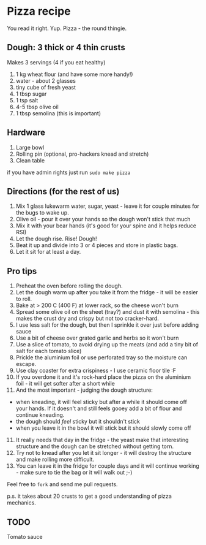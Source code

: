 Pizza recipe
=====

You read it right. Yup. Pizza - the round thingie.

Dough: 3 thick or 4 thin crusts
-----

Makes 3 servings (4 if you eat healthy)

1. 1 kg wheat flour (and have some more handy!)
2. water - about 2 glasses
3. tiny cube of fresh yeast 
4. 1 tbsp sugar
5. 1 tsp salt
6. 4-5 tbsp olive oil
7. 1 tbsp semolina (this is important)

Hardware
------------

1. Large bowl
2. Rolling pin (optional, pro-hackers knead and stretch)
3. Clean table

if you have admin rights just run
`sudo make pizza`

Directions (for the rest of us)
-------------

1. Mix 1 glass lukewarm water, sugar, yeast - leave it for couple minutes for the bugs to wake up.
2. Olive oil - pour it over your hands so the dough won't stick that much
3. Mix it with your bear hands (it's good for your spine and it helps reduce RSI)
4. Let the dough rise. Rise! Dough!
5. Beat it up and divide into 3 or 4 pieces and store in plastic bags.
6. Let it sit for at least a day.

Pro tips
------
1. Preheat the oven before rolling the dough.
2. Let the dough warm up after you take it from the fridge - it will be easier to roll.
3. Bake at > 200 C (400 F) at lower rack, so the cheese won't burn
4. Spread some olive oil on the sheet (tray?) and dust it with semolina - this makes the crust dry and crispy but not too cracker-hard.
5. I use less salt for the dough, but then I sprinkle it over just before adding sauce
6. Use a bit of cheese over grated garlic and herbs so it won't burn
7. Use a slice of tomato, to avoid drying up the meats (and add a tiny bit of salt for each tomato slice)
7. Prickle the aluminium foil or use perforated tray so the moisture can escape.
8. Use clay coaster for extra crispiness - I use ceramic floor tile :F
9. If you overdone it and it's rock-hard place the pizza on the aluminium foil - it will get softer after a short while
10. And the most important - judging the dough structure:
 - when kneading, it will feel sticky but after a while it should come off your hands. If it doesn't and still feels gooey add a bit of flour and continue kneading.
 - the dough should *feel* sticky but it shouldn't stick
 - when you leave it in the bowl it will stick but it should slowly come off
11. It really needs that day in the fridge - the yeast make that interesting structure and the dough can be stretched without getting torn.
12. Try not to knead after you let it sit longer - it will destroy the structure and make rolling more difficult.
13. You can leave it in the fridge for couple days and it will continue working - make sure to tie the bag or it will walk out ;-)

Feel free to `fork` and send me pull requests.

p.s. it takes about 20 crusts to get a good understanding of pizza mechanics.

TODO
-----
Tomato sauce
